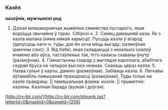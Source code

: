 ### Казёл
**назоўнік, мужчынскі род**

1. Дзікая млекакормячая жывёліна сямейства пустарогіх, якая водзіцца звычайна ў гарах. Сібірскі к. 2. Самец дамашняй казы. Як з казла малака (няма ніякай карысці). Пусціць казла ў агарод (дапусціць каго-н. туды, дзе ён хоча мець выгаду; размоўнае іранічны сэнс). 3. Від бабкі, якая складаецца з некалькіх снапоў ячменю або аўса, пастаўленых так, пгго каласы схаваны ўнутр (размоўнае). 4. Гімнастычны снарад у выглядзе кароткага, абабітага скурай бруса на чатырох высокіх ножках. Скакаць цераз казла. 5. Назва гульні ў карты, даміно (размоўнае). Забіваць казла. 6. Легкавы аўтамабіль павышанай праходнасці (размоўнае). Туды толькі на казле праедзеш. || памяшальная форма: козлік. || прыметнік: казліны. Казліная барада (вузкая і доўгая).

<a rel="author">[http://rv-blr.com/](http://rv-blr.com/slounik.jsp?letterId=0&maskId=0&pageId=1256)</a>
